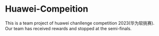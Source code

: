 # Huawei-Compeition
This is a team project of huawei chanllenge competition 2023(华为软挑赛). Our team has received rewards and stopped at the semi-finals.
